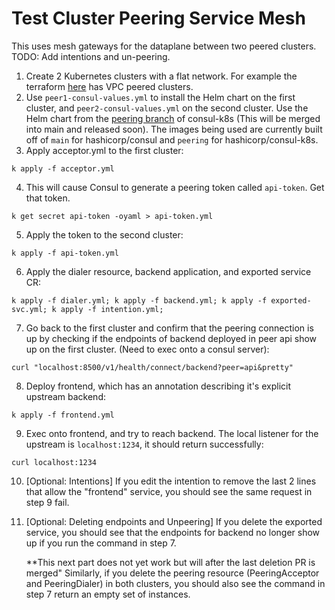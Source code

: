 # Test Cluster Peering Service Mesh
This uses mesh gateways for the dataplane between two peered clusters. TODO: Add
intentions and un-peering.

1. Create 2 Kubernetes clusters with a flat network. For example the terraform
   [here](https://github.com/hashicorp/consul-k8s/tree/main/charts/consul/test/terraform/eks)
   has VPC peered clusters.
2. Use `peer1-consul-values.yml` to install the Helm chart on the first cluster,
   and `peer2-consul-values.yml` on the second cluster. Use the Helm chart from the
   [peering branch](https://github.com/hashicorp/consul-k8s/tree/peering) of
   consul-k8s (This will be
   merged into main and released soon). The images being used are currently built off of
   `main` for hashicorp/consul and `peering` for hashicorp/consul-k8s.
3. Apply acceptor.yml to the first cluster:
```
k apply -f acceptor.yml
```
4. This will cause Consul to generate a peering token called `api-token`. Get
   that token.
```
k get secret api-token -oyaml > api-token.yml
```
5. Apply the token to the second cluster:
```
k apply -f api-token.yml
```
6. Apply the dialer resource, backend application, and exported service CR:
```
k apply -f dialer.yml; k apply -f backend.yml; k apply -f exported-svc.yml; k apply -f intention.yml;
```
7. Go back to the first cluster and confirm that the peering connection is up by
   checking if the endpoints of backend deployed in peer api show up on the
   first cluster. (Need to exec onto a consul server):
```
curl "localhost:8500/v1/health/connect/backend?peer=api&pretty"
```
8. Deploy frontend, which has an annotation describing it's explicit upstream
   backend:
```
k apply -f frontend.yml
```
9. Exec onto frontend, and try to reach backend. The local listener for the
    upstream is `localhost:1234`, it should return successfully:
```
curl localhost:1234
```
10. [Optional: Intentions] If you edit the intention to remove the last 2 lines that allow the
    "frontend" service, you should see the same request in step 9 fail.
11. [Optional: Deleting endpoints and Unpeering] If you delete the exported service, you should see
    that the endpoints for backend no longer show up if you run the command in
    step 7.


    **This next part does not yet work but will after the last deletion PR is merged"
    Similarly, if you delete the peering resource (PeeringAcceptor and
    PeeringDialer) in both clusters, you
    should also see the command in step 7 return an empty set of instances.
